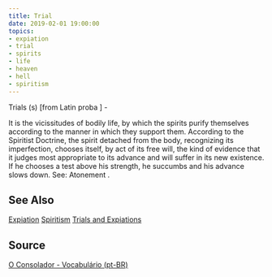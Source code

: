 ```yaml
---
title: Trial
date: 2019-02-01 19:00:00
topics:
- expiation
- trial
- spirits
- life
- heaven
- hell
- spiritism
---
```


Trials (s) [from Latin proba ] - 

It is the vicissitudes of bodily life, by which the spirits purify themselves according to the manner in which they support them. According to the Spiritist Doctrine, the spirit detached from the body, recognizing its imperfection, chooses itself, by act of its free will, the kind of evidence that it judges most appropriate to its advance and will suffer in its new existence. If he chooses a test above his strength, he succumbs and his advance slows down. See: Atonement .

## See Also
[Expiation](../expiation)
[Spiritism](/spiritism) 
[Trials and Expiations](../trial-and-expiation)  


## Source
[O Consolador - Vocabulário (pt-BR)](http://www.oconsolador.com.br/linkfixo/vocabulario/principal.html)
